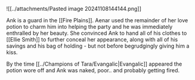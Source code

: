 ![[../attachments/Pasted image 20241108144144.png]]

Ank is a guard in the [[Fire Plains]]. Aenar used the remainder of her love potion to charm him into helping the party and he was immediately enthralled by her beauty. She convinced Ank to hand all of his clothes to [[Ellie Smith]] to further conceal her appearance, along with all of his savings and his bag of holding - but not before begrudgingly giving him a kiss. 

By the time [[../Champions of Tara/Evangalic|Evangalic]] appeared the potion wore off and Ank was naked, poor.. and probably getting fired. 
